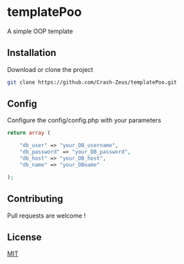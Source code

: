 # templatePoo

A simple OOP template

## Installation

Download or clone the project

```bash
git clone https://github.com/Crash-Zeus/templatePoo.git
```

## Config

Configure the config/config.php with your parameters

```php
return array (

	"db_user" => "your_DB_username",
	"db_password" => "your_DB_password",
	"db_host" => "your_DB_host",
	"db_name" => "your_DBname"

);
```

## Contributing
Pull requests are welcome ! 

## License
[MIT](https://choosealicense.com/licenses/mit/)